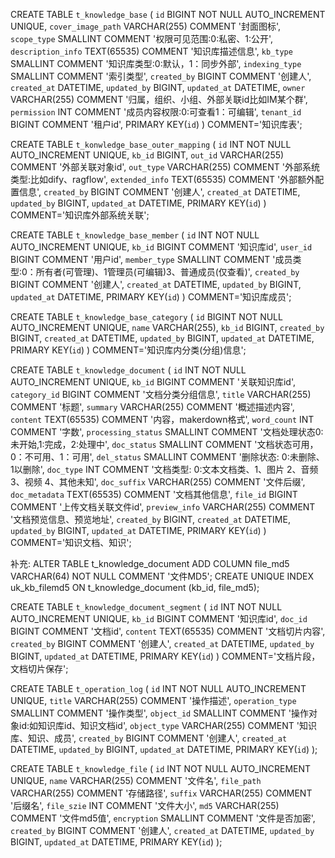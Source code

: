 CREATE TABLE `t_knowledge_base` ( 
`id` BIGINT NOT NULL AUTO_INCREMENT UNIQUE, 
`cover_image_path` VARCHAR(255) COMMENT '封面图标', 
`scope_type` SMALLINT COMMENT '权限可见范围:0:私密、1:公开', 
`description_info` TEXT(65535) COMMENT '知识库描述信息', 
`kb_type` SMALLINT COMMENT '知识库类型:0:默认，1：同步外部', 
`indexing_type` SMALLINT COMMENT '索引类型', 
`created_by` BIGINT COMMENT '创建人', 
`created_at` DATETIME, 
`updated_by` BIGINT, 
`updated_at` DATETIME, 
`owner` VARCHAR(255) COMMENT '归属，组织、小组、外部关联id比如IM某个群', 
`permission` INT COMMENT '成员内容权限:0:可查看1：可编辑', 
`tenant_id` BIGINT COMMENT '租户id', 
PRIMARY KEY(`id`) 
) COMMENT='知识库表';

CREATE TABLE `t_konwledge_base_outer_mapping` ( 
`id` INT NOT NULL AUTO_INCREMENT UNIQUE, 
`kb_id` BIGINT, 
`out_id` VARCHAR(255) COMMENT '外部关联对象id', 
`out_type` VARCHAR(255) COMMENT '外部系统类型:比如dify、ragflow', 
`extended_info` TEXT(65535) COMMENT '外部额外配置信息', 
`created_by` BIGINT COMMENT '创建人', 
`created_at` DATETIME, 
`updated_by` BIGINT, 
`updated_at` DATETIME, 
PRIMARY KEY(`id`) 
) COMMENT='知识库外部系统关联';

CREATE TABLE `t_knowledge_base_member` ( 
`id` INT NOT NULL AUTO_INCREMENT UNIQUE, 
`kb_id` BIGINT COMMENT '知识库id', 
`user_id` BIGINT COMMENT '用户id', 
`member_type` SMALLINT COMMENT '成员类型:0：所有者(可管理)、1管理员(可编辑)3、普通成员(仅查看)', 
`created_by` BIGINT COMMENT '创建人', 
`created_at` DATETIME, 
`updated_by` BIGINT, 
`updated_at` DATETIME, 
PRIMARY KEY(`id`) 
) COMMENT='知识库成员';

CREATE TABLE `t_knowledge_base_category` ( 
`id` BIGINT NOT NULL AUTO_INCREMENT UNIQUE, 
`name` VARCHAR(255), 
`kb_id` BIGINT, 
`created_by` BIGINT, 
`created_at` DATETIME, 
`updated_by` BIGINT, 
`updated_at` DATETIME, 
PRIMARY KEY(`id`) 
) COMMENT='知识库内分类(分组)信息';

CREATE TABLE `t_knowledge_document` ( 
`id` INT NOT NULL AUTO_INCREMENT UNIQUE, 
`kb_id` BIGINT COMMENT '关联知识库id', 
`category_id` BIGINT COMMENT '文档分类分组信息', 
`title` VARCHAR(255) COMMENT '标题', 
`summary` VARCHAR(255) COMMENT '概述描述内容', 
`content` TEXT(65535) COMMENT '内容，makerdown格式', 
`word_count` INT COMMENT '字数', 
`processing_status` SMALLINT COMMENT '文档处理状态0:未开始,1:完成，2:处理中', 
`doc_status` SMALLINT COMMENT '文档状态可用，0：不可用、1：可用', 
`del_status` SMALLINT COMMENT '删除状态: 0:未删除、1以删除', 
`doc_type` INT COMMENT '文档类型: 0:文本文档类、1、图片 2、音频 3、视频 4、其他未知', 
`doc_suffix` VARCHAR(255) COMMENT '文件后缀', 
`doc_metadata` TEXT(65535) COMMENT '文档其他信息', 
`file_id` BIGINT COMMENT '上传文档关联文件id', 
`preview_info` VARCHAR(255) COMMENT '文档预览信息、预览地址', 
`created_by` BIGINT, 
`created_at` DATETIME, 
`updated_by` BIGINT, 
`updated_at` DATETIME, 
PRIMARY KEY(`id`) 
) COMMENT='知识文档、知识';

补充: ALTER TABLE t_knowledge_document
ADD COLUMN file_md5 VARCHAR(64) NOT NULL COMMENT '文件MD5';
CREATE UNIQUE INDEX uk_kb_filemd5 ON t_knowledge_document (kb_id, file_md5);



CREATE TABLE `t_knowledge_document_segment` ( 
`id` INT NOT NULL AUTO_INCREMENT UNIQUE, 
`kb_id` BIGINT COMMENT '知识库id', 
`doc_id` BIGINT COMMENT '文档id', 
`content` TEXT(65535) COMMENT '文档切片内容', 
`created_by` BIGINT COMMENT '创建人', 
`created_at` DATETIME, 
`updated_by` BIGINT, 
`updated_at` DATETIME, 
PRIMARY KEY(`id`) 
) COMMENT='文档片段，文档切片保存';

CREATE TABLE `t_operation_log` ( 
`id` INT NOT NULL AUTO_INCREMENT UNIQUE, 
`title` VARCHAR(255) COMMENT '操作描述', 
`operation_type` SMALLINT COMMENT '操作类型', 
`object_id` SMALLINT COMMENT '操作对象id:如知识库id、知识文档id', 
`object_type` VARCHAR(255) COMMENT '知识库、知识、成员', 
`created_by` BIGINT COMMENT '创建人', 
`created_at` DATETIME, 
`updated_by` BIGINT, 
`updated_at` DATETIME, 
PRIMARY KEY(`id`) 
);

CREATE TABLE `t_knowledge_file` ( 
`id` INT NOT NULL AUTO_INCREMENT UNIQUE, 
`name` VARCHAR(255) COMMENT '文件名', 
`file_path` VARCHAR(255) COMMENT '存储路径', 
`suffix` VARCHAR(255) COMMENT '后缀名', 
`file_szie` INT COMMENT '文件大小', 
`md5` VARCHAR(255) COMMENT '文件md5值', 
`encryption` SMALLINT COMMENT '文件是否加密', 
`created_by` BIGINT COMMENT '创建人', 
`created_at` DATETIME, 
`updated_by` BIGINT, 
`updated_at` DATETIME, 
PRIMARY KEY(`id`) 
);